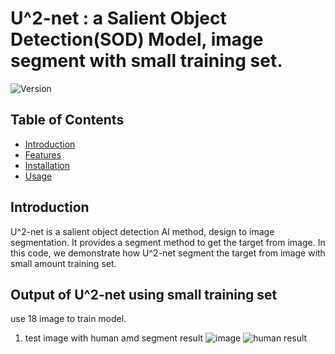# U^2-net : a Salient Object Detection(SOD) Model, image segment with small training set.

![Version](https://img.shields.io/badge/version-1.0.0-brightgreen.svg)

## Table of Contents

- [Introduction](#introduction)
- [Features](#features)
- [Installation](#installation)
- [Usage](#usage)

## Introduction
U^2-net is a salient object detection AI method, design to image segmentation. It provides a segment method to get the target from image.
In this code, we demonstrate how U^2-net segment the target from image with small amount training set.

## Output of U^2-net using small training set
use 18 image to train model.

1. test image with human amd segment result
![image]([https://github.com/user-attachments/assets/fd34f8b7-a7fc-4230-88d0-2e15ac764215](https://github.com/sam4081715/Unet/blob/main/test_data/test_human_images/19035828_web1__12294096_web1_180615-PNR-newmayorchallenge.jpg))
![human result](https://github.com/user-attachments/assets/fae3e46e-1013-4048-b46a-572bd12055e5)
